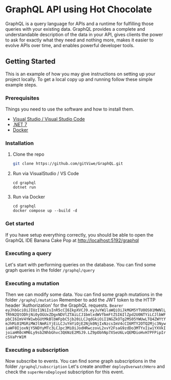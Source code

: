 <!-- ABOUT THE PROJECT -->
# GraphQL API using Hot Chocolate

GraphQL is a query language for APIs and a runtime for fulfilling those queries with your existing data. GraphQL provides a complete and understandable description of the data in your API, gives clients the power to ask for exactly what they need and nothing more, makes it easier to evolve APIs over time, and enables powerful developer tools.


<!-- GETTING STARTED -->
## Getting Started

This is an example of how you may give instructions on setting up your project locally.
To get a local copy up and running follow these simple example steps.

### Prerequisites

Things you need to use the software and how to install them.
* [Visual Studio / Visual Studio Code](https://visualstudio.microsoft.com/)
* [.NET 7](https://devblogs.microsoft.com/dotnet/announcing-dotnet-7/)
* [Docker](https://www.docker.com/)

### Installation

1. Clone the repo
   ```sh
   git clone https://github.com/gitViwe/GraphQL.git
   ```
2. Run via VisualStudio / VS Code
   ```
   cd graphql
   dotnet run
   ```
3. Run via Docker
   ```
   cd graphql
   docker compose up --build -d
   ```

### Get started 
If you have setup everything correctly, you should be able to open the GraphQL IDE Banana Cake Pop at [http://localhost:5192/graphql](http://localhost:5192/graphql)

### Executing a query
Let's start with performing queries on the database. You can find some graph queries in the folder `/graphql/query`

### Executing a mutation
Then we can modify some data. You can find some graph mutations in the folder `/graphql/mutation`
Remember to add the JWT token to the HTTP header 'Authorization' for the GraphQL requests. `Bearer eyJhbGciOiJIUzI1NiIsInR5cCI6IkpXVCJ9.eyJuYW1laWQiOiJkMGM5YTU0OS01MWNlLTRhN2QtODhjNi0yOGUxZDgxNDVlZTAiLCJ1bmlxdWVfbmFtZSI6IlZpd2U0NTYiLCJlbWFpbCI6ImV4YW1wbGUtMkBlbWFpbC5jb20iLCJqdGkiOiI1NGZkOTg2MS05YWUwLTQ4ZWYtYmJhMi01MGRiMWJlNmRiYjEiLCJuYmYiOjE2Njk0NjIxNzcsImV4cCI6MTY2OTQ2Mjc3NywiaWF0IjoxNjY5NDYyMTc3LCJpc3MiOiJodHRwczovL2xvY2FsaG9zdDo3MTYxIiwiYXVkIjoiaHR0cHM6Ly9sb2NhbGhvc3Q6NzE2MSJ9.LZ9pObhNp7XSeU6LvQEMDioHvH7PFPipIrcSVaPrW1M`

### Executing a subscription
Now subscribe to events. You can find some graph subscriptions in the folder `/graphql/subscription`
Let's create another `deployOverwatchHero` and check the `superHeroDeployed` subscription for this event.
